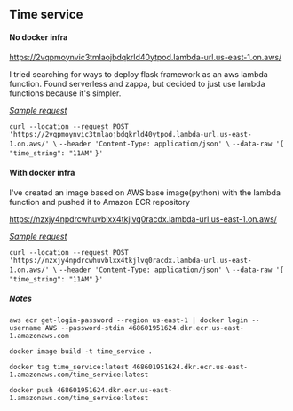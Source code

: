## Time service

#### No docker infra

https://2vqpmoynvic3tmlaojbdqkrld40ytpod.lambda-url.us-east-1.on.aws/

I tried searching for ways to deploy flask framework as an aws lambda function. Found serverless and zappa, but decided to just use lambda functions because it's simpler.

<u>*Sample request*</u>

`curl --location --request POST 'https://2vqpmoynvic3tmlaojbdqkrld40ytpod.lambda-url.us-east-1.on.aws/' \`
`--header 'Content-Type: application/json' \`
`--data-raw '{`
    `"time_string": "11AM"`
`}'`

#### With docker infra

I've created an image based on AWS base image(python) with the lambda function and pushed it to Amazon ECR repository

https://nzxjy4npdrcwhuvblxx4tkjlvq0racdx.lambda-url.us-east-1.on.aws/

<u>*Sample request*</u>

`curl --location --request POST 'https://nzxjy4npdrcwhuvblxx4tkjlvq0racdx.lambda-url.us-east-1.on.aws/' \`
`--header 'Content-Type: application/json' \`
`--data-raw '{`
    `"time_string": "11AM"`
`}'`


##### Notes

`aws ecr get-login-password --region us-east-1 | docker login --username AWS --password-stdin 468601951624.dkr.ecr.us-east-1.amazonaws.com`

`docker image build -t time_service .`

`docker tag time_service:latest 468601951624.dkr.ecr.us-east-1.amazonaws.com/time_service:latest`

`docker push 468601951624.dkr.ecr.us-east-1.amazonaws.com/time_service:latest`
